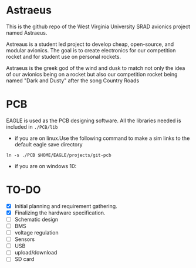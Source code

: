# Astraeus

This is the github repo of the West Virginia University SRAD avionics project named Astraeus.

Astreaus is a student led project to develop cheap, open-source, and modular avionics. The goal is to create electronics for our competition rocket and for student use on personal rockets. 

Astraeus is the greek god of the wind and dusk to match not only the idea of our avionics being on a rocket but also our competition rocket being named "Dark and Dusty" after the song Country Roads 

# PCB
	
EAGLE is used as the PCB designing software. All the libraries needed is included in `./PCB/lib`

- if you are on linux.Use the following command to make a sim links to the default eagle save directory  

```
ln -s ./PCB $HOME/EAGLE/projects/git-pcb

```

- if you are on windows 10: <Add instructions on how to get EAGLE to recognize the project>

# TO-DO

- [x] Initial planning and requirement gathering.
- [x] Finalizing the hardware specification.
- [ ] Schematic design
 - [ ] BMS
 - [ ] voltage regulation
 - [ ] Sensors
 - [ ] USB
 - [ ] upload/download
 - [ ] SD card
